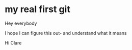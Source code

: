 # my real first git
Hey everybody

I hope I can figure this out- and understand what it means

Hi Clare

